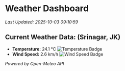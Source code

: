 
# Weather Dashboard

_Last Updated: 2025-10-03 09:10:59_

## Current Weather Data: (Srinagar, JK)
- **Temperature:** 24.1 °C ![Temperature Badge](https://img.shields.io/badge/Temperature-Medium%20Temp-green)
- **Wind Speed:** 2.6 km/h ![Wind Speed Badge](https://img.shields.io/badge/Wind%20Speed-Light%20Wind-blue)

*Powered by Open-Meteo API*
